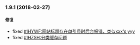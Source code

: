 ### 1.9.1 (2018-02-27)

#### 修复
* fixed [#IHYWF:网站标题存在单引号时后台报错，类似xxx's yyy](https://gitee.com/94fzb/zrlog/issues/IHYWF)
* fixed [#IHZSH:分类缓存问题](https://gitee.com/94fzb/zrlog/issues/IHZSH)
